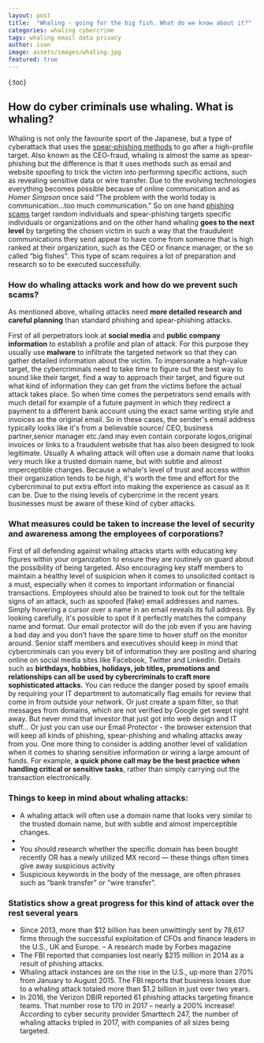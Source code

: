 ```yaml
---
layout: post
title:  "Whaling - going for the big fish. What do we know about it?"
categories: whaling cybercrime
tags: whaling email data privacy
author: ivan
image: assets/images/whaling.jpg
featured: true
---
```

{:toc}
<h2 itemprop="articleSection" class="h2-heading">How do cyber criminals use whaling. What is whaling?</h2>  
<p></p>

Whaling is not only the favourite sport of the Japanese, but a type of cyberattack that uses the <a title="Spear phishing" href="https://onlinecorpus.com/2019/04/23/spear-phishing-attacks/">spear-phishing methods</a> to go after a high-profile target. Also known as the CEO-fraud, whaling is almost the same as spear-phishing but the difference is that it uses methods such as email and website spoofing to trick the victim into performing specific actions, such as revealing sensitive data or wire transfer. Due to the evolving technologies everything becomes possible because of online communication and as <i>Homer Simpson</i> once said “The problem with the world today is communication…too much communication.”
So on one hand <a title="All you need to know about phishing" href="https://onlinecorpus.com/2019/04/23/everything-you-should-know-phishing-campaigns/">phishing scams</a> target random individuals and spear-phishing targets specific individuals or organizations and on the other hand whaling <b>goes to the next level</b> by targeting the chosen victim in such a way that the fraudulent communications they send appear to have come from someone that is high ranked at their organization, such as the CEO or finance manager, or the so called “big fishes”. This type of scam requires a lot of preparation and research so to be executed successfully.



<span itemprop="articleBody">
<h3>How do whaling attacks work and how do we prevent such scams?</h3>
As mentioned above, whaling attacks need <b>more detailed research and careful planning</b> than standard phishing and spear-phishing attacks. 

First of all perpetrators look at <b>social media</b> and <b>public company information</b> to establish a profile and plan of attack. For this purpose they usually use <b>malware</b> to infiltrate the targeted network so that they can gather detailed information about the victim. To impersonate a high-value target, the cybercriminals need to take time to figure out the best way to sound like their target, find a way to approach their target, and figure out what kind of information they can get from the victims before the actual attack takes place. So when time comes the perpetrators send emails with much detail for example of a future payment in which they redirect a payment to a different bank account using the exact same writing style and invoices as the original email. So in these cases, the sender's email address typically looks like it's from a believable source/ CEO, business partner,senior manager etc./and may even contain corporate logos,original invoices or links to a fraudulent website that has also been designed to look legitimate. Usually A whaling attack will often use a domain name that looks very much like a trusted domain name, but with subtle and almost imperceptible changes. Because a whale's level of trust and access within their organization tends to be high, it's worth the time and effort for the cybercriminal to put extra effort into making the experience as casual as it can be.
Due to the rising levels of cybercrime in the recent years businesses must be aware of these kind of cyber attacks. 

<h3>What measures could be taken to increase the level of security and awareness among the employees of corporations?</h3> 
First of all defending against whaling attacks starts with educating key figures within your organization to ensure they are routinely on guard about the possibility of being targeted. Also encouraging key staff members to maintain a healthy level of suspicion when it comes to unsolicited contact is a must, especially when it comes to important information or financial transactions.
Employees should also be trained to look out for the telltale signs of an attack, such as spoofed (fake) email addresses and names. Simply hovering a cursor over a name in an email reveals its full address. 
By looking carefully, it's possible to spot if it perfectly matches the company name and format. Our email protector will do the job even if you are having a bad day and you don’t have the spare time to hover stuff on the monitor around.
Senior staff members and executives should keep in mind that cybercriminals can you every bit of information they are posting and sharing online on social media sites like Facebook, Twitter and LinkedIn. Details such as <b>birthdays, hobbies, holidays, job titles, promotions and relationships can all be used by cybercriminals to craft more sophisticated attacks.</b>
You can reduce the danger posed by spoof emails by requiring your IT department to automatically flag emails for review that come in from outside your network. Or just create a spam filter, so that messages from domains, which are not verified by Google get swept right away. But never mind that investor that just got into web design and IT stuff...
Or just you can use our Email Protector - the browser extension that will keep all kinds of phishing, spear-phishing and whaling attacks away from you.
One more thing to consider is adding another level of validation when it comes to sharing sensitive information or wiring a large amount of funds. For example, <b>a quick phone call may be the best practice when handling critical or sensitive tasks</b>, rather than simply carrying out the transaction electronically.

<h3>Things to keep in mind about whaling attacks:</h3>
<ul>
<li>A whaling attack will often use a domain name that looks very similar to the trusted domain name, but with subtle and almost imperceptible changes.</li>
<li></li>
<li>You should research whether the specific domain has been bought recently OR has a newly utilized MX record — these things often times give away suspicious activity</li>
<li>Suspicious keywords in the body of the message, are often phrases such as “bank transfer” or “wire transfer”.</li>
</ul>

<h3>Statistics show a great progress for this kind of attack over the rest several years</h3>
<ul>
<li>Since 2013, more than $12 billion has been unwittingly sent by 78,617 firms through the successful exploitation of CFOs and finance leaders in the U.S., UK and Europe. – A research made by Forbes magazine</li>
<li>The FBI reported that companies lost nearly $215 million in 2014 as a result of phishing attacks.</li>
<li>Whaling attack instances are on the rise in the U.S., up more than 270% from January to August 2015. The FBI reports that business losses due to a whaling attack totaled more than $1.2 billion in just over two years.</li>
<li>In 2016, the Verizon DBIR reported 61 phishing attacks targeting finance teams. That number rose to 170 in 2017 – nearly a 200% increase!
According to cyber security provider Smarttech 247, the number of whaling attacks tripled in 2017, with companies of all sizes being targeted.</li>